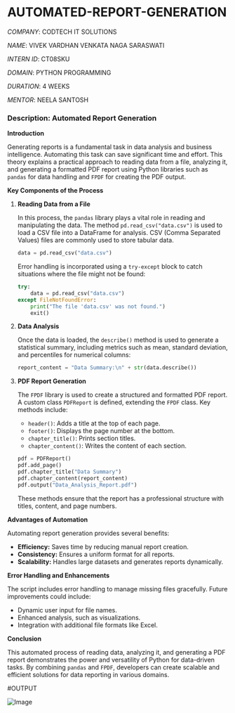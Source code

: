 # AUTOMATED-REPORT-GENERATION

*COMPANY*: CODTECH IT SOLUTIONS

*NAME*: VIVEK VARDHAN VENKATA NAGA SARASWATI

*INTERN ID*: CT08SKU

*DOMAIN*: PYTHON PROGRAMMING

*DURATION*: 4 WEEKS

*MENTOR*: NEELA SANTOSH

### Description: Automated Report Generation

**Introduction**

Generating reports is a fundamental task in data analysis and business intelligence. Automating this task can save significant time and effort. This theory explains a practical approach to reading data from a file, analyzing it, and generating a formatted PDF report using Python libraries such as `pandas` for data handling and `FPDF` for creating the PDF output.

**Key Components of the Process**

1. **Reading Data from a File**
   
   In this process, the `pandas` library plays a vital role in reading and manipulating the data. The method `pd.read_csv("data.csv")` is used to load a CSV file into a DataFrame for analysis. CSV (Comma Separated Values) files are commonly used to store tabular data.
   
   ```python
   data = pd.read_csv("data.csv")
   ```

   Error handling is incorporated using a `try-except` block to catch situations where the file might not be found:

   ```python
   try:
       data = pd.read_csv("data.csv")
   except FileNotFoundError:
       print("The file 'data.csv' was not found.")
       exit()
   ```

2. **Data Analysis**
   
   Once the data is loaded, the `describe()` method is used to generate a statistical summary, including metrics such as mean, standard deviation, and percentiles for numerical columns:
   
   ```python
   report_content = "Data Summary:\n" + str(data.describe())
   ```

3. **PDF Report Generation**

   The `FPDF` library is used to create a structured and formatted PDF report. A custom class `PDFReport` is defined, extending the `FPDF` class. Key methods include:

   - `header()`: Adds a title at the top of each page.
   - `footer()`: Displays the page number at the bottom.
   - `chapter_title()`: Prints section titles.
   - `chapter_content()`: Writes the content of each section.

   ```python
   pdf = PDFReport()
   pdf.add_page()
   pdf.chapter_title("Data Summary")
   pdf.chapter_content(report_content)
   pdf.output("Data_Analysis_Report.pdf")
   ```

   These methods ensure that the report has a professional structure with titles, content, and page numbers.

**Advantages of Automation**

Automating report generation provides several benefits:
- **Efficiency:** Saves time by reducing manual report creation.
- **Consistency:** Ensures a uniform format for all reports.
- **Scalability:** Handles large datasets and generates reports dynamically.

**Error Handling and Enhancements**

The script includes error handling to manage missing files gracefully. Future improvements could include:
- Dynamic user input for file names.
- Enhanced analysis, such as visualizations.
- Integration with additional file formats like Excel.

**Conclusion**

This automated process of reading data, analyzing it, and generating a PDF report demonstrates the power and versatility of Python for data-driven tasks. By combining `pandas` and `FPDF`, developers can create scalable and efficient solutions for data reporting in various domains.

#OUTPUT

![Image](https://github.com/user-attachments/assets/538475ff-a1db-4c55-bc26-9169b8a9423e)
